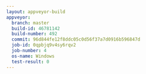 ```yaml
---
layout: appveyor-build
appveyor:
  branch: master
  build-id: 46781142
  build-number: 492
  commit: 96d844fe12f8ddc05c0d56f37a7d0916b596847d
  job-id: 0qpbjq9v4sy6rqv2
  job-number: 4
  os-name: Windows
  test-result: 0
---
```

